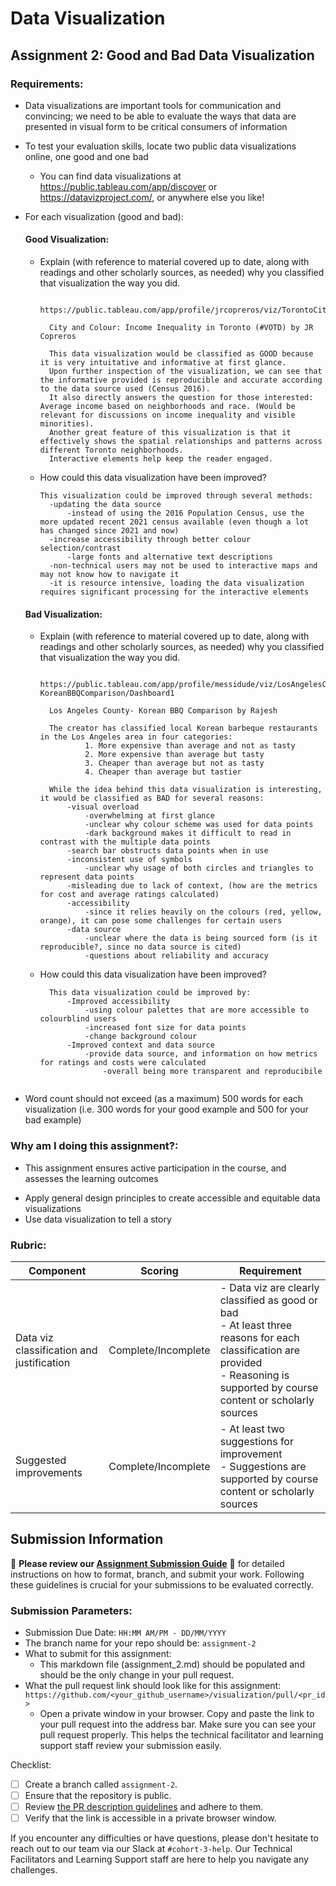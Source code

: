 # Data Visualization

## Assignment 2: Good and Bad Data Visualization

### Requirements:

- Data visualizations are important tools for communication and convincing; we need to be able to evaluate the ways that data are presented in visual form to be critical consumers of information 
- To test your evaluation skills, locate two public data visualizations online, one good and one bad  
    - You can find data visualizations at https://public.tableau.com/app/discover or https://datavizproject.com/, or anywhere else you like! 
- For each visualization (good and bad):  
    #### Good Visualization:
    - Explain (with reference to material covered up to date, along with readings and other scholarly sources, as needed) why you classified that visualization the way you did.
      ```
        https://public.tableau.com/app/profile/jrcopreros/viz/TorontoCityandColour/Final
        
        City and Colour: Income Inequality in Toronto (#VOTD) by JR Copreros

        This data visualization would be classified as GOOD because it is very intuitative and informative at first glance. 
        Upon further inspection of the visualization, we can see that the informative provided is reproducible and accurate according to the data source used (Census 2016).
        It also directly answers the question for those interested: Average income based on neighborhoods and race. (Would be relevant for discussions on income inequality and visible minorities).
        Another great feature of this visualization is that it effectively shows the spatial relationships and patterns across different Toronto neighborhoods.
        Interactive elements help keep the reader engaged.

      ```
    - How could this data visualization have been improved?  
      ```
      This visualization could be improved through several methods:
        -updating the data source
            -instead of using the 2016 Population Census, use the more updated recent 2021 census available (even though a lot has changed since 2021 and now)
        -increase accessibility through better colour selection/contrast
            -large fonts and alternative text descriptions
        -non-technical users may not be used to interactive maps and may not know how to navigate it
        -it is resource intensive, loading the data visualization requires significant processing for the interactive elements
      
      ```

    #### Bad Visualization:
    - Explain (with reference to material covered up to date, along with readings and other scholarly sources, as needed) why you classified that visualization the way you did.
      ```
        https://public.tableau.com/app/profile/messidude/viz/LosAngelesCounty-KoreanBBQComparison/Dashboard1

        Los Angeles County- Korean BBQ Comparison by Rajesh

        The creator has classified local Korean barbeque restaurants in the Los Angeles area in four categories:
                1. More expensive than average and not as tasty
                2. More expensive than average but tasty
                3. Cheaper than average but not as tasty
                4. Cheaper than average but tastier

        While the idea behind this data visualization is interesting, it would be classified as BAD for several reasons:
            -visual overload
                -overwhelming at first glance
                -unclear why colour scheme was used for data points
                -dark background makes it difficult to read in contrast with the multiple data points
            -search bar obstructs data points when in use
            -inconsistent use of symbols
                -unclear why usage of both circles and triangles to represent data points
            -misleading due to lack of context, (how are the metrics for cost and average ratings calculated)
            -accessibility
                -since it relies heavily on the colours (red, yellow, orange), it can pose some challenges for certain users
            -data source
                -unclear where the data is being sourced form (is it reproducible?, since no data source is cited)
                -questions about reliability and accuracy

      ```
    - How could this data visualization have been improved?  
      ```
        This data visualization could be improved by:
            -Improved accessibility
                -using colour palettes that are more accessible to colourblind users
                -increased font size for data points
                -change background colour
            -Improved context and data source
                -provide data source, and information on how metrics for ratings and costs were calculated
                    -overall being more transparent and reproducibile
          
      ```

- Word count should not exceed (as a maximum) 500 words for each visualization (i.e. 
300 words for your good example and 500 for your bad example)

### Why am I doing this assignment?:

- This assignment ensures active participation in the course, and assesses the learning outcomes
* Apply general design principles to create accessible and equitable data visualizations
* Use data visualization to tell a story

### Rubric:

| Component               | Scoring   | Requirement                                                 |
|-------------------------|-----------|-------------------------------------------------------------|
| Data viz classification and justification | Complete/Incomplete | - Data viz are clearly classified as good or bad<br />- At least three reasons for each classification are provided<br />- Reasoning is supported by course content or scholarly sources |
| Suggested improvements  | Complete/Incomplete | - At least two suggestions for improvement<br />- Suggestions are supported by course content or scholarly sources |

## Submission Information

🚨 **Please review our [Assignment Submission Guide](https://github.com/UofT-DSI/onboarding/blob/main/onboarding_documents/submissions.md)** 🚨 for detailed instructions on how to format, branch, and submit your work. Following these guidelines is crucial for your submissions to be evaluated correctly.

### Submission Parameters:
* Submission Due Date: `HH:MM AM/PM - DD/MM/YYYY`
* The branch name for your repo should be: `assignment-2`
* What to submit for this assignment:
    * This markdown file (assignment_2.md) should be populated and should be the only change in your pull request.
* What the pull request link should look like for this assignment: `https://github.com/<your_github_username>/visualization/pull/<pr_id>`
    * Open a private window in your browser. Copy and paste the link to your pull request into the address bar. Make sure you can see your pull request properly. This helps the technical facilitator and learning support staff review your submission easily.

Checklist:
- [ ] Create a branch called `assignment-2`.
- [ ] Ensure that the repository is public.
- [ ] Review [the PR description guidelines](https://github.com/UofT-DSI/onboarding/blob/main/onboarding_documents/submissions.md#guidelines-for-pull-request-descriptions) and adhere to them.
- [ ] Verify that the link is accessible in a private browser window.

If you encounter any difficulties or have questions, please don't hesitate to reach out to our team via our Slack at `#cohort-3-help`. Our Technical Facilitators and Learning Support staff are here to help you navigate any challenges.
